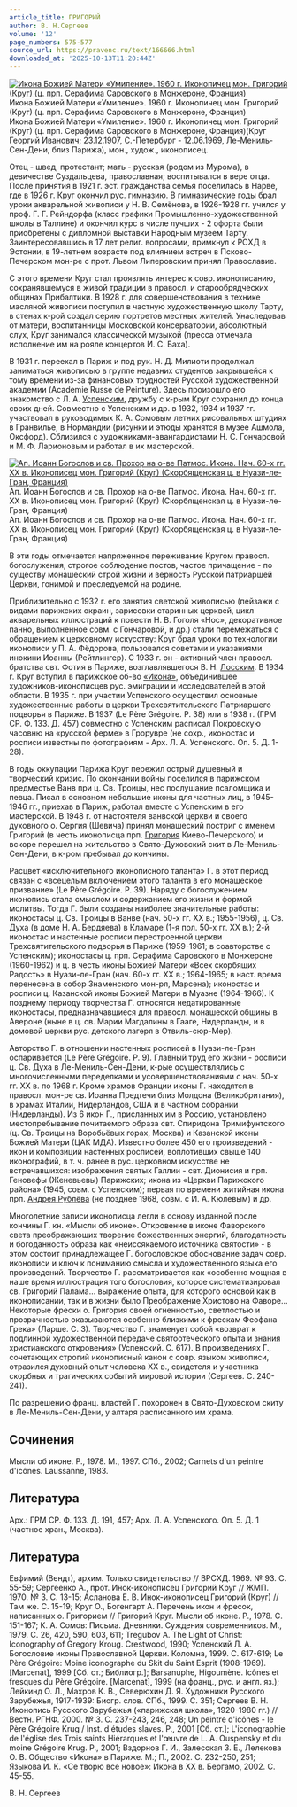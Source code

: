 ```yaml
---
article_title: ГРИГОРИЙ
author: В. Н.Сергеев
volume: '12'
page_numbers: 575-577
source_url: https://pravenc.ru/text/166666.html
downloaded_at: '2025-10-13T11:20:44Z'
---
```


[![Икона Божией Матери «Умиление». 1960 г. Иконопичец мон. Григорий (Круг) (ц. прп. Серафима Саровского в Монжероне, Франция)](https://pravenc.ru/data/546/472/1234/i200.jpg "Кликните для увеличения картинки")](https://pravenc.ru/data/546/472/1234/i400.jpg)Икона Божией Матери «Умиление». 1960 г. Иконопичец мон. Григорий (Круг) (ц. прп. Серафима Саровского в Монжероне, Франция)  
Икона Божией Матери «Умиление». 1960 г. Иконопичец мон. Григорий (Круг) (ц. прп. Серафима Саровского в Монжероне, Франция)(Круг Георгий Иванович; 23.12.1907, С.-Петербург - 12.06.1969, Ле-Мениль-Сен-Дени, близ Парижа), мон., худож., иконописец.

Отец - швед, протестант; мать - русская (родом из Мурома), в девичестве Суздальцева, православная; воспитывался в вере отца. После принятия в 1921 г. эст. гражданства семья поселилась в Нарве, где в 1926 г. Круг окончил рус. гимназию. В гимназические годы брал уроки акварельной живописи у Н. В. Семёнова, в 1926-1928 гг. учился у проф. Г. Г. Рейндорфа (класс графики Промышленно-художественной школы в Таллине) и окончил курс в числе лучших - 2 офорта были приобретены с дипломной выставки Народным музеем Тарту. Заинтересовавшись в 17 лет религ. вопросами, примкнул к РСХД в Эстонии, в 19-летнем возрасте под влиянием встреч в Псково-Печерском мон-ре с прот. Львом Липеровским принял Православие.

С этого времени Круг стал проявлять интерес к совр. иконописанию, сохранявшемуся в живой традиции в правосл. и старообрядческих общинах Прибалтики. В 1928 г. для совершенствования в технике масляной живописи поступил в частную художественную школу Тарту, в стенах к-рой создал серию портретов местных жителей. Унаследовав от матери, воспитанницы Московской консерватории, абсолютный слух, Круг занимался классической музыкой (пресса отмечала исполнение им на рояле концертов И. С. Баха).

В 1931 г. переехал в Париж и под рук. Н. Д. Милиоти продолжал заниматься живописью в группе недавних студентов закрывшейся к тому времени из-за финансовых трудностей Русской художественной академии (Academie Russe de Peinture). Здесь произошло его знакомство с Л. А. [Успенским](https://pravenc.ru/text/Успенским.html), дружбу с к-рым Круг сохранил до конца своих дней. Совместно с Успенским и др. в 1932, 1934 и 1937 гг. участвовал в руководимых К. А. Сомовым летних рисовальных штудиях в Гранвилье, в Нормандии (рисунки и этюды хранятся в музее Ашмола, Оксфорд). Сблизился с художниками-авангардистами Н. С. Гончаровой и М. Ф. Ларионовым и работал в их мастерской.

[![Ап. Иоанн Богослов и св. Прохор на о-ве Патмос. Икона. Нач. 60-х гг. XX в. Иконописец мон. Григорий (Круг) (Скорбященская ц. в Нуази-ле-Гран, Франция)](https://pravenc.ru/data/718/472/1234/i200.jpg "Кликните для увеличения картинки")](https://pravenc.ru/data/718/472/1234/i400.jpg)Ап. Иоанн Богослов и св. Прохор на о-ве Патмос. Икона. Нач. 60-х гг. XX в. Иконописец мон. Григорий (Круг) (Скорбященская ц. в Нуази-ле-Гран, Франция)  
Ап. Иоанн Богослов и св. Прохор на о-ве Патмос. Икона. Нач. 60-х гг. XX в. Иконописец мон. Григорий (Круг) (Скорбященская ц. в Нуази-ле-Гран, Франция)

В эти годы отмечается напряженное переживание Кругом правосл. богослужения, строгое соблюдение постов, частое причащение - по существу монашеский строй жизни и верность Русской патриаршей Церкви, гонимой и преследуемой на родине.

Приблизительно с 1932 г. его занятия светской живописью (пейзажи с видами парижских окраин, зарисовки старинных церквей, цикл акварельных иллюстраций к повести Н. В. Гоголя «Нос», декоративное панно, выполненное совм. с Гончаровой, и др.) стали перемежаться с обращением к церковному искусству: Круг брал уроки по технологии иконописи у П. А. Фёдорова, пользовался советами и указаниями инокини Иоанны (Рейтлингер). С 1933 г. он - активный член правосл. братства свт. Фотия в Париже, возглавлявшегося В. Н. [Лосским](https://pravenc.ru/text/Лосским.html). В 1934 г. Круг вступил в парижское об-во [«Икона»](<https://pravenc.ru/text/ Икона .html>), объединившее художников-иконописцев рус. эмиграции и исследователей в этой области. В 1935 г. при участии Успенского осуществил основные художественные работы в церкви Трехсвятительского Патриаршего подворья в Париже. В 1937 (Le Père Grégoire. Р. 38) или в 1938 г. (ГРМ СР. Ф. 133. Д. 457) совместно с Успенским расписал Покровскую часовню на «русской ферме» в Грорувре (не сохр., иконостас и росписи известны по фотографиям - Арх. Л. А. Успенского. Оп. 5. Д. 1-28).

В годы оккупации Парижа Круг пережил острый душевный и творческий кризис. По окончании войны поселился в парижском предместье Ванв при ц. Св. Троицы, нес послушание псаломщика и певца. Писал в основном небольшие иконы для частных лиц, в 1945-1946 гг., приехав в Париж, работал вместе с Успенским в его мастерской. В 1948 г. от настоятеля ванвской церкви и своего духовного о. Сергия (Шевича) принял монашеский постриг с именем Григорий (в честь иконописца прп. [Григория](https://pravenc.ru/text/Григорий.html) Киево-Печерского) и вскоре перешел на жительство в Свято-Духовский скит в Ле-Мениль-Сен-Дени, в к-ром пребывал до кончины.

Расцвет «исключительного иконописного таланта» Г. в этот период связан с «всецелым включением этого таланта в его монашеское призвание» (Le Père Grégoire. Р. 39). Наряду с богослужением иконопись стала смыслом и содержанием его жизни и формой молитвы. Тогда Г. были созданы наиболее значительные работы: иконостасы ц. Св. Троицы в Ванве (нач. 50-х гг. XX в.; 1955-1956), ц. Св. Духа (в доме Н. А. Бердяева) в Кламаре (1-я пол. 50-х гг. XX в.); 2-й иконостас и настенные росписи перестроенной церкви Трехсвятительского подворья в Париже (1959-1961; в соавторстве с Успенским); иконостасы ц. прп. Серафима Саровского в Монжероне (1960-1962) и ц. в честь иконы Божией Матери «Всех скорбящих Радость» в Нуази-ле-Гран (нач. 60-х гг. XX в.; 1964-1965; в наст. время перенесена в собор Знаменского мон-ря, Марсена); иконостас и росписи ц. Казанской иконы Божией Матери в Муазне (1964-1966). К позднему периоду творчества Г. относятся недатированные иконостасы, предназначавшиеся для правосл. монашеской общины в Авероне (ныне в ц. св. Марии Магдалины в Гааге, Нидерланды, и в домовой церкви рус. детского лагеря в Отвиль-сюр-Мер).

Авторство Г. в отношении настенных росписей в Нуази-ле-Гран оспаривается (Le Père Grégoire. Р. 9). Главный труд его жизни - росписи ц. Св. Духа в Ле-Мениль-Сен-Дени, к-рые осуществлялись с многочисленными переделками и усовершенствованиями с нач. 50-х гг. XX в. по 1968 г. Кроме храмов Франции иконы Г. находятся в правосл. мон-ре св. Иоанна Предтечи близ Молдона (Великобритания), в храмах Италии, Нидерландов, США и в частном собрании (Нидерланды). Из 6 икон Г., присланных им в Россию, установлено местопребывание почитаемого образа свт. Спиридона Тримифунтского (ц. Cв. Троицы на Воробьёвых горах, Москва) и Казанской иконы Божией Матери (ЦАК МДА). Известно более 450 его произведений - икон и композиций настенных росписей, воплотивших свыше 140 иконографий, в т. ч. ранее в рус. церковном искусстве не встречавшихся: изображения святых Галлии - свт. Дионисия и прп. Геновефы (Женевьевы) Парижских; икона из «Церкви Парижского района» (1945, совм. с Успенским); первая по времени житийная икона прп. [Андрея Рублёва](<https://pravenc.ru/text/Андрей Рублёв.html>) (не позднее 1968, совм. с И. А. Кюлевым) и др.

Многолетние записи иконописца легли в основу изданной после кончины Г. кн. «Мысли об иконе». Откровение в иконе Фаворского света преображающих творение божественных энергий, благодатность и богоданность образа как «неиссякаемого источника святости» - в этом состоит принадлежащее Г. богословское обоснование задач совр. иконописи и ключ к пониманию смысла и художественного языка его произведений. Творчество Г. рассматривается как «особенно мощная в наше время иллюстрация того богословия, которое систематизировал св. Григорий Палама... выражение опыта, для которого основой как в иконописании, так и в жизни было Преображение Христово на Фаворе... Некоторые фрески о. Григория своей огненностью, светлостью и прозрачностью оказываются особенно близкими к фрескам Феофана Грека» (Ларше. С. 3). Творчество Г. знаменует собой «возврат к подлинной художественной передаче святоотеческого опыта и знания христианского откровения» (Успенский. С. 617). В произведениях Г., сочетающих строгий иконописный канон с совр. языком живописи, отразился духовный опыт человека XX в., свидетеля и участника скорбных и трагических событий мировой истории (Сергеев. С. 240-241).

По разрешению франц. властей Г. похоронен в Свято-Духовском скиту в Ле-Мениль-Сен-Дени, у алтаря расписанного им храма.

## Сочинения

Мысли об иконе. P., 1978. М., 1997. СПб., 2002; Carnets d'un peintre d'icônes. Laussanne, 1983.

## Литература

Арх.: ГРМ СР. Ф. 133. Д. 191, 457; Арх. Л. А. Успенского. Оп. 5. Д. 1 (частное хран., Москва).

## Литература

Евфимий (Вендт), архим. Только свидетельство // ВРСХД. 1969. № 93. С. 55-59; Сергеенко А., прот. Инок-иконописец Григорий Круг // ЖМП. 1970. № 3. С. 13-15; Асланова Е. В. Инок-иконописец Григорий (Круг) // Там же. С. 15-19; Круг О., Богенгарт А. Перечень икон и фресок, написанных о. Григорием // Григорий Круг. Мысли об иконе. P., 1978. С. 151-167; К. А. Сомов: Письма. Дневники. Суждения современников. М., 1979. С. 26, 420, 590, 603, 611; Tregubov A. The Light of Christ: Iconography of Gregory Kroug. Crestwood, 1990; Успенский Л. А. Богословие иконы Православной Церкви. Коломна, 1999. С. 617-619; Le Père Grégoire: Moine iconographe du Skit du Saint Esprit (1908-1969). [Marcenat], 1999 [Cб. ст.; Библиогр.]; Barsanuphe, Higoumène. Icônes et fresques du Père Grégoire. [Marcenat], 1999 (на франц., рус. и англ. яз.); Лейкинд О. Л., Махров К. В., Северюхин Д. Я. Художники Русского Зарубежья, 1917-1939: Биогр. слов. СПб., 1999. С. 351; Сергеев В. Н. Иконопись Русского Зарубежья («парижская школа», 1920-1980 гг.) // Вестн. РГНФ. 2000. № 3. С. 237-243, 246, 248; Un peintre d'icônes - le Père Grégoire Krug / Inst. d'études slaves. P., 2001 [Сб. ст.]; L'iconographie de l'église des Trois saints Hiérarques et l'œuvre de L. A. Ouspensky et du moine Grégoire Krug. P., 2001; Вздорнов Г. И., Залесская З. Е., Лелекова О. В. Общество «Икона» в Париже. М.; П., 2002. С. 232-250, 251; Языкова И. К. «Се творю все новое»: Икона в ХХ в. Бергамо, 2002. С. 45-55.

В. Н.  Сергеев
